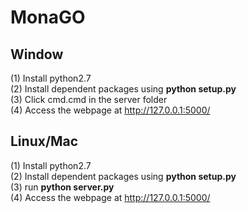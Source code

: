 # MonaGO


## Window

(1) Install python2.7  
(2) Install dependent packages using **python setup.py**  
(3) Click cmd.cmd in the server folder  
(4) Access the webpage at http://127.0.0.1:5000/

## Linux/Mac

(1) Install python2.7  
(2) Install dependent packages using **python setup.py**  
(3) run **python server.py**  
(4) Access the webpage at http://127.0.0.1:5000/
